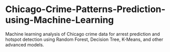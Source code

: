 # Chicago-Crime-Patterns-Prediction-using-Machine-Learning
Machine learning analysis of Chicago crime data for arrest prediction and hotspot detection using Random Forest, Decision Tree, K-Means, and other advanced models.
